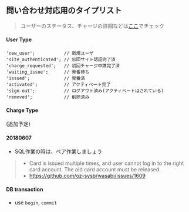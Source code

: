 ## 問い合わせ対応用のタイプリスト
> ユーザーのステータス、チャージの詳細などは[ここ](https://admin.pollet.tech/)でチェック

#### User Type
```
'new_user';           // 新規ユーザ
'site_authenticated'; // 初回サイト認証完了済
'charge_requested';   // 初回チャージ申請完了済
'waiting_issue';      // 発番待ち
'issued';             // 発番済
'activated';          // アクティベート完了
'sign-out';           // ログアウト済み(アクティベートはされている)
'removed';            // 削除済み
```
#### Charge Type
(追加予定) 

#### 20180607
- SQL作業の時は、ペア作業しましょう
> - Card is issued multiple times, and user cannot log in to the right card account. The old card account must be released.
> - https://github.com/oz-sysb/wasabi/issues/1609

#### DB transaction
- use `begin`, `commit`